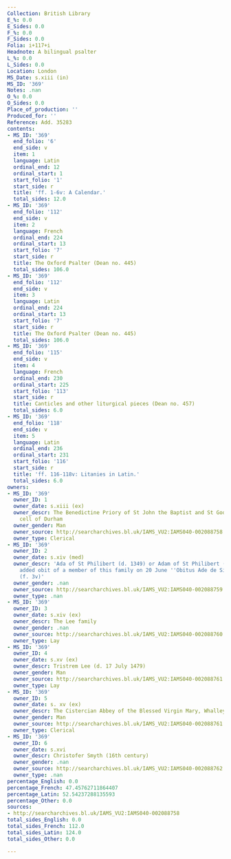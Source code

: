 ```yaml
---
Collection: British Library
E_%: 0.0
E_Sides: 0.0
F_%: 0.0
F_Sides: 0.0
Folia: i+117+i
Headnote: A bilingual psalter
L_%: 0.0
L_Sides: 0.0
Location: London
MS_Date: s.xiii (in)
MS_ID: '369'
Notes: .nan
O_%: 0.0
O_Sides: 0.0
Place_of_production: ''
Produced_for: ''
Reference: Add. 35283
contents:
- MS_ID: '369'
  end_folio: '6'
  end_side: v
  item: 1
  language: Latin
  ordinal_end: 12
  ordinal_start: 1
  start_folio: '1'
  start_side: r
  title: 'ff. 1-6v: A Calendar.'
  total_sides: 12.0
- MS_ID: '369'
  end_folio: '112'
  end_side: v
  item: 2
  language: French
  ordinal_end: 224
  ordinal_start: 13
  start_folio: '7'
  start_side: r
  title: The Oxford Psalter (Dean no. 445)
  total_sides: 106.0
- MS_ID: '369'
  end_folio: '112'
  end_side: v
  item: 3
  language: Latin
  ordinal_end: 224
  ordinal_start: 13
  start_folio: '7'
  start_side: r
  title: The Oxford Psalter (Dean no. 445)
  total_sides: 106.0
- MS_ID: '369'
  end_folio: '115'
  end_side: v
  item: 4
  language: French
  ordinal_end: 230
  ordinal_start: 225
  start_folio: '113'
  start_side: r
  title: Canticles and other liturgical pieces (Dean no. 457)
  total_sides: 6.0
- MS_ID: '369'
  end_folio: '118'
  end_side: v
  item: 5
  language: Latin
  ordinal_end: 236
  ordinal_start: 231
  start_folio: '116'
  start_side: r
  title: 'ff. 116-118v: Litanies in Latin.'
  total_sides: 6.0
owners:
- MS_ID: '369'
  owner_ID: 1
  owner_date: s.xiii (ex)
  owner_descr: The Benedictine Priory of St John the Baptist and St Godric, Finchale,
    cell of Durham
  owner_gender: Man
  owner_source: http://searcharchives.bl.uk/IAMS_VU2:IAMS040-002088758
  owner_type: Clerical
- MS_ID: '369'
  owner_ID: 2
  owner_date: s.xiv (med)
  owner_descr: 'Ada of St Philibert (d. 1349) or Adam of St Philibert (d. 1352?):
    added obit of a member of this family on 20 June ''Obitus Ade de Sint Philibert''
    (f. 3v)'
  owner_gender: .nan
  owner_source: http://searcharchives.bl.uk/IAMS_VU2:IAMS040-002088759
  owner_type: .nan
- MS_ID: '369'
  owner_ID: 3
  owner_date: s.xiv (ex)
  owner_descr: The Lee family
  owner_gender: .nan
  owner_source: http://searcharchives.bl.uk/IAMS_VU2:IAMS040-002088760
  owner_type: Lay
- MS_ID: '369'
  owner_ID: 4
  owner_date: s.xv (ex)
  owner_descr: Tristrem Lee (d. 17 July 1479)
  owner_gender: Man
  owner_source: http://searcharchives.bl.uk/IAMS_VU2:IAMS040-002088761
  owner_type: Lay
- MS_ID: '369'
  owner_ID: 5
  owner_date: s. xv (ex)
  owner_descr: The Cistercian Abbey of the Blessed Virgin Mary, Whalley, Lancashire
  owner_gender: Man
  owner_source: http://searcharchives.bl.uk/IAMS_VU2:IAMS040-002088761
  owner_type: Clerical
- MS_ID: '369'
  owner_ID: 6
  owner_date: s.xvi
  owner_descr: Christofer Smyth (16th century)
  owner_gender: .nan
  owner_source: http://searcharchives.bl.uk/IAMS_VU2:IAMS040-002088762
  owner_type: .nan
percentage_English: 0.0
percentage_French: 47.45762711864407
percentage_Latin: 52.54237288135593
percentage_Other: 0.0
sources:
- http://searcharchives.bl.uk/IAMS_VU2:IAMS040-002088758
total_sides_English: 0.0
total_sides_French: 112.0
total_sides_Latin: 124.0
total_sides_Other: 0.0

---
```

